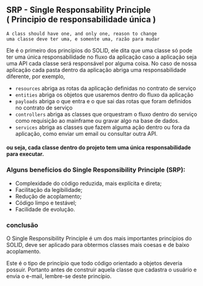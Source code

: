 ## SRP - Single Responsability Principle <br />( Principio de responsabilidade única )

`A class should have one, and only one, reason to change` <br />
`uma classe deve ter uma, e somente uma, razão para mudar`

Ele é o primeiro dos princípios do SOLID, ele dita que uma classe só pode ter uma única responsabilidade 
no fluxo da aplicação caso a aplicação seja uma API cada classe será responsável por alguma coisa.
No caso de nossa aplicação cada pasta dentro da aplicação abriga uma responsabilidade diferente, por exemplo,
- `resources` abriga as rotas da aplicação definidas no contrato de serviço
- `entities` abriga os objetos que usaremos dentro do fluxo da aplicação
- `payloads` abriga o que entra e o que sai das rotas que foram definidos no contrato de serviço 
- `controllers` abriga as classes que orquestram o fluxo dentro do serviço como requisição ao mainframe ou gravar algo na base de dados.
- `services` abriga as classes que fazem alguma ação dentro ou fora da aplicação, como enviar um email ou consultar outra API.
#### ou seja, cada classe dentro do projeto tem uma única responsabilidade para executar.

### Alguns benefícios do Single Responsibility Principle (SRP):
- Complexidade do código reduzida, mais explícita e direta;
- Facilitação da legibilidade;
- Redução de acoplamento;
- Código limpo e testável;
- Facilidade de evolução.
  
### conclusão
  O Single Responsibility Principle é um dos mais importantes princípios do SOLID, 
  deve ser aplicado para obtermos classes mais coesas e de baixo acoplamento.

  Este é o tipo de princípio que todo código orientado a objetos deveria possuir.
  Portanto antes de construir aquela classe que cadastra o usuário e envia o e-mail, 
  lembre-se deste princípio.

